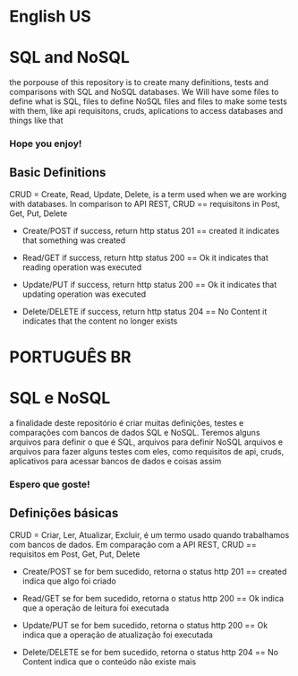 # English US
# SQL and NoSQL

the porpouse of this repository is to create many definitions, tests
and comparisons with SQL and NoSQL databases.
We Will have some files to define what is SQL, files to define NoSQL
files and files to make some tests with them, like api requisitons, 
cruds, aplications to access databases and things like that
### Hope you enjoy!





## Basic Definitions
CRUD = Create, Read, Update, Delete, is a term used when we are working with databases.
In comparison to API REST, CRUD == requisitons in Post, Get, Put, Delete

* Create/POST
if success, return http status 201 == created
it indicates that something was created

* Read/GET
if success, return http status 200 == Ok
it indicates that reading operation was executed

* Update/PUT
if success, return http status 200 == Ok
it indicates that updating operation was executed

* Delete/DELETE
if success, return http status 204 == No Content
it indicates that the content no longer exists

# PORTUGUÊS BR
# SQL e NoSQL
a finalidade deste repositório é criar muitas definições, testes
e comparações com bancos de dados SQL e NoSQL.
Teremos alguns arquivos para definir o que é SQL, arquivos para definir NoSQL
arquivos e arquivos para fazer alguns testes com eles, como requisitos de api,
cruds, aplicativos para acessar bancos de dados e coisas assim
### Espero que goste!





## Definições básicas
CRUD = Criar, Ler, Atualizar, Excluir, é um termo usado quando trabalhamos com bancos de dados.
Em comparação com a API REST, CRUD == requisitos em Post, Get, Put, Delete

* Create/POST
se for bem sucedido, retorna o status http 201 == created
indica que algo foi criado

* Read/GET
se for bem sucedido, retorna o status http 200 == Ok
indica que a operação de leitura foi executada

* Update/PUT
se for bem sucedido, retorna o status http 200 == Ok
indica que a operação de atualização foi executada

* Delete/DELETE
se for bem sucedido, retorna o status http 204 == No Content
indica que o conteúdo não existe mais